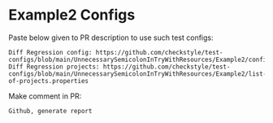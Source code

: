 # Example2 Configs
Paste below given to PR description to use such test configs:
```
Diff Regression config: https://github.com/checkstyle/test-configs/blob/main/UnnecessarySemicolonInTryWithResources/Example2/config.xml
Diff Regression projects: https://github.com/checkstyle/test-configs/blob/main/UnnecessarySemicolonInTryWithResources/Example2/list-of-projects.properties
```
Make comment in PR:
```
Github, generate report
```
